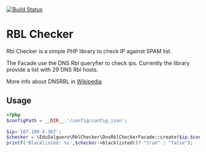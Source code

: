 [![Build Status](https://travis-ci.org/edusalguero/rbl-checker.svg?branch=master)](https://travis-ci.org/edusalguero/rbl-checker)

# RBL Checker

Rbl Checker is a simple PHP library to check IP against SPAM list.
 
The Facade use the DNS Rbl queryfier to check ips. Currently the library provide a list with 29 DNS Rbl hosts.

More info about DNSRBL in [Wikipedia](https://en.wikipedia.org/wiki/DNSBL)

## Usage
```php
<?php
$configPath = __DIR__.'/config/config.json';

$ip='107.180.4.167';
$checker = \EduSalguero\RblChecker\DnsRblCheckerFacade::create($ip,$configPath);
printf('Blacklisted: %s',$checker->blacklisted()? "true" : "false");

